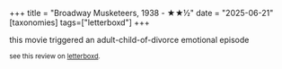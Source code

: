 +++
title = "Broadway Musketeers, 1938 - ★★½"
date = "2025-06-21"
[taxonomies]
tags=["letterboxd"]
+++

this movie triggered an adult-child-of-divorce emotional episode

<small>see this review on <a href="https://letterboxd.com/nonmodernist/film/broadway-musketeers/">letterboxd</a>.</small>